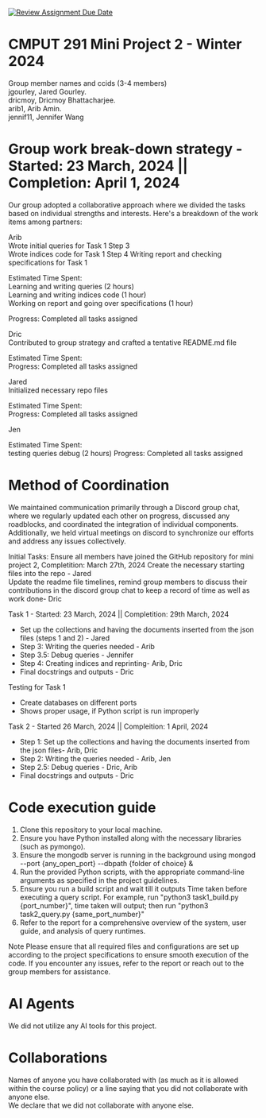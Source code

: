 [![Review Assignment Due Date](https://classroom.github.com/assets/deadline-readme-button-24ddc0f5d75046c5622901739e7c5dd533143b0c8e959d652212380cedb1ea36.svg)](https://classroom.github.com/a/Fozs_Okj)
# CMPUT 291 Mini Project 2 - Winter 2024  
Group member names and ccids (3-4 members)  
  jgourley, Jared Gourley. <br />
  dricmoy, Dricmoy Bhattacharjee.  <br />
  arib1, Arib Amin. <br />
  jennif11, Jennifer Wang <br />

# Group work break-down strategy - Started: 23 March, 2024 || Completion: April 1, 2024
Our group adopted a collaborative approach where we divided the tasks based on individual strengths and interests. Here's a breakdown of the work items among partners:

Arib <br />
Wrote initial queries for Task 1 Step 3 <br />
Wrote indices code for Task 1 Step 4
Writing report and checking specifications for Task 1

Estimated Time Spent: <br />
Learning and writing queries (2 hours) <br />
Learning and writing indices code (1 hour) <br />
Working on report and going over specifications (1 hour)

Progress: Completed all tasks assigned

Dric <br />
Contributed to group strategy and crafted a tentative README.md file <br />

Estimated Time Spent: <br />
Progress: Completed all tasks assigned

Jared <br />
Initialized necessary repo files

Estimated Time Spent: <br />
Progress: Completed all tasks assigned

Jen <br />

Estimated Time Spent: <br />
testing queries debug (2 hours)
Progress: Completed all tasks assigned  <br />

# Method of Coordination 
We maintained communication primarily through a Discord group chat, where we regularly updated each other on progress, discussed any roadblocks, and coordinated the integration of individual components. Additionally, we held virtual meetings on discord to synchronize our efforts and address any issues collectively. 

Initial Tasks:
Ensure all members have joined the GitHub repository for mini project 2, Completition: March 27th, 2024
Create the necessary starting files into the repo - Jared <br />
Update the readme file timelines, remind group members to discuss their contributions in the discord group chat to keep a record of time as well as work done- Dric <br />

Task 1 - Started: 23 March, 2024 || Completition: 29th March, 2024<br />
- Set up the collections and having the documents inserted from the json files (steps 1 and 2) - Jared <br />
- Step 3: Writing the queries needed - Arib <br />
- Step 3.5: Debug queries - Jennifer <br />
- Step 4: Creating indices and reprinting- Arib, Dric <br />
- Final docstrings and outputs - Dric <br /> 

Testing for Task 1 <br />
- Create databases on different ports <br />
- Shows proper usage, if Python script is run improperly <br />

Task 2 - Started 26 March, 2024 || Compleition: 1 April, 2024 <br />
- Step 1: Set up the collections and having the documents inserted from the json files- Arib, Dric <br />
- Step 2: Writing the queries needed - Arib, Jen <br />
- Step 2.5: Debug queries - Dric, Arib <br />
- Final docstrings and outputs - Dric <br /> 

# Code execution guide
1. Clone this repository to your local machine. <br />
2. Ensure you have Python installed along with the necessary libraries (such as pymongo). <br />
3. Ensure the mongodb server is running in the background using mongod --port {any_open_port} --dbpath {folder of choice} & <br />
4. Run the provided Python scripts, with the appropriate command-line arguments as specified in the project guidelines. <br />
5. Ensure you run a build script and wait till it outputs Time taken before executing a query script. For example, run "python3 task1_build.py {port_number}", time taken will output; then run "python3 task2_query.py {same_port_number}" <br />
6. Refer to the report for a comprehensive overview of the system, user guide, and analysis of query runtimes.

Note
Please ensure that all required files and configurations are set up according to the project specifications to ensure smooth execution of the code. If you encounter any issues, refer to the report or reach out to the group members for assistance.

# AI Agents
We did not utilize any AI tools for this project.

# Collaborations
Names of anyone you have collaborated with (as much as it is allowed within the course policy) or a line saying that you did not collaborate with anyone else.  
We declare that we did not collaborate with anyone else.
